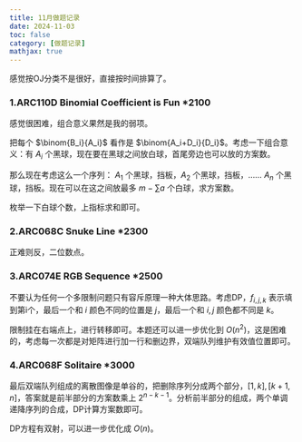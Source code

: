 ```yaml
---
title: 11月做题记录
date: 2024-11-03
toc: false
category: [做题记录]
mathjax: true
---
```


感觉按OJ分类不是很好，直接按时间排算了。

### 1.ARC110D Binomial Coefficient is Fun *2100

感觉很困难，组合意义果然是我的弱项。

把每个 $\binom{B_i}{A_i}$ 看作是 $\binom{A_i+D_i}{D_i}$。考虑一下组合意义：有 $A_i$ 个黑球，现在要在黑球之间放白球，首尾旁边也可以放的方案数。

那么现在考虑这么一个序列： $A_1$ 个黑球，挡板，$A_2$ 个黑球，挡板，…… $A_n$ 个黑球，挡板。现在可以在这之间放最多 $m-\sum a$ 个白球，求方案数。

枚举一下白球个数，上指标求和即可。

### 2.ARC068C Snuke Line *2300

正难则反，二位数点。

### 3.ARC074E RGB Sequence *2500

不要认为任何一个多限制问题只有容斥原理一种大体思路。考虑DP，$f_{i,j,k}$ 表示填到第i个，最后一个和 $i$ 颜色不同的位置是 $j$，最后一个和 $i,j$ 颜色都不同是 $k$。

限制挂在右端点上，进行转移即可。本题还可以进一步优化到 $O(n^2)$，这是困难的，考虑每一次都是对矩阵进行加一行和删边界，双端队列维护有效值位置即可。

### 4.ARC068F Solitaire *3000

最后双端队列组成的离散图像是单谷的，把删除序列分成两个部分，$[1,k],[k+1,n]$，答案就是前半部分的方案数乘上 $2^{n-k-1}$。分析前半部分的组成，两个单调递降序列的合成，DP计算方案数即可。

DP方程有双射，可以进一步优化成 $O(n)$。
